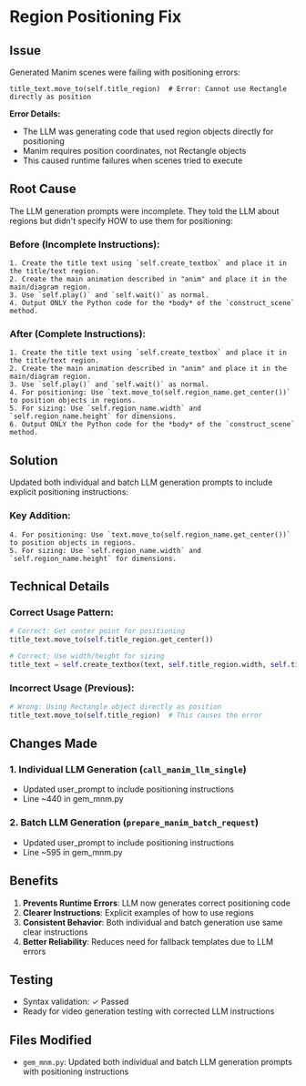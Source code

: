# Region Positioning Fix

## Issue
Generated Manim scenes were failing with positioning errors:
```
title_text.move_to(self.title_region)  # Error: Cannot use Rectangle directly as position
```

**Error Details:**
- The LLM was generating code that used region objects directly for positioning
- Manim requires position coordinates, not Rectangle objects
- This caused runtime failures when scenes tried to execute

## Root Cause
The LLM generation prompts were incomplete. They told the LLM about regions but didn't specify HOW to use them for positioning:

### Before (Incomplete Instructions):
```
1. Create the title text using `self.create_textbox` and place it in the title/text region.
2. Create the main animation described in "anim" and place it in the main/diagram region.  
3. Use `self.play()` and `self.wait()` as normal.
4. Output ONLY the Python code for the *body* of the `construct_scene` method.
```

### After (Complete Instructions):
```
1. Create the title text using `self.create_textbox` and place it in the title/text region.
2. Create the main animation described in "anim" and place it in the main/diagram region.
3. Use `self.play()` and `self.wait()` as normal.
4. For positioning: Use `text.move_to(self.region_name.get_center())` to position objects in regions.
5. For sizing: Use `self.region_name.width` and `self.region_name.height` for dimensions.
6. Output ONLY the Python code for the *body* of the `construct_scene` method.
```

## Solution
Updated both individual and batch LLM generation prompts to include explicit positioning instructions:

### Key Addition:
```
4. For positioning: Use `text.move_to(self.region_name.get_center())` to position objects in regions.
5. For sizing: Use `self.region_name.width` and `self.region_name.height` for dimensions.
```

## Technical Details

### Correct Usage Pattern:
```python
# Correct: Get center point for positioning
title_text.move_to(self.title_region.get_center())

# Correct: Use width/height for sizing
title_text = self.create_textbox(text, self.title_region.width, self.title_region.height)
```

### Incorrect Usage (Previous):
```python
# Wrong: Using Rectangle object directly as position
title_text.move_to(self.title_region)  # This causes the error
```

## Changes Made

### 1. Individual LLM Generation (`call_manim_llm_single`)
- Updated user_prompt to include positioning instructions
- Line ~440 in gem_mnm.py

### 2. Batch LLM Generation (`prepare_manim_batch_request`)  
- Updated user_prompt to include positioning instructions
- Line ~595 in gem_mnm.py

## Benefits
1. **Prevents Runtime Errors**: LLM now generates correct positioning code
2. **Clearer Instructions**: Explicit examples of how to use regions
3. **Consistent Behavior**: Both individual and batch generation use same clear instructions
4. **Better Reliability**: Reduces need for fallback templates due to LLM errors

## Testing
- Syntax validation: ✓ Passed
- Ready for video generation testing with corrected LLM instructions

## Files Modified
- `gem_mnm.py`: Updated both individual and batch LLM generation prompts with positioning instructions
